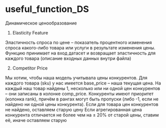 # useful_function_DS

Динамическое ценообразование

1) Elasticity Feature 

Эластичность спроса по цене – показатель процентного изменения спроса какого-либо товара или услуги в результате изменения цены.
Функцию принимает на вход датасет и возвращает эластичность для каждого товара (описание входных данных внутри файла)

2) Competitor Price

Мы хотим, чтобы наша модель учитывала цены конкурентов. Для каждого товара (sku) у нас имеется base_price – наша текущая цена. На каждый наш товар найдены 1, несколько или ни одной цен конкурентов – они записаны в колонке comp_price. Конкуренты имеют приоритет (колонка rank), причём в рангах могут быть пропуски (либо -1, если не найдено ни одной цены конкурента).
Если для товара цен конкурентов не найдено, оставляем старую цену
Если агрегированная цена конкурента отличается не более чем на ± 20% от старой цены, ставим её, иначе оставляем старую
